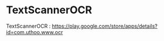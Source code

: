 # TextScannerOCR
 TextScannerOCR :   https://play.google.com/store/apps/details?id=com.uthoo.www.ocr
